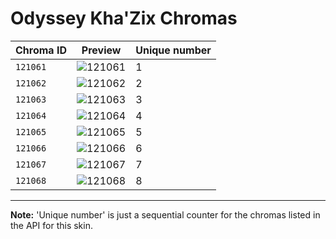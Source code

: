 # Odyssey Kha'Zix Chromas

| Chroma ID | Preview | Unique number |
|---|---|---|
| `121061` | ![121061](https://raw.communitydragon.org/latest/plugins/rcp-be-lol-game-data/global/default/v1/champion-chroma-images/121/121061.png) | 1 |
| `121062` | ![121062](https://raw.communitydragon.org/latest/plugins/rcp-be-lol-game-data/global/default/v1/champion-chroma-images/121/121062.png) | 2 |
| `121063` | ![121063](https://raw.communitydragon.org/latest/plugins/rcp-be-lol-game-data/global/default/v1/champion-chroma-images/121/121063.png) | 3 |
| `121064` | ![121064](https://raw.communitydragon.org/latest/plugins/rcp-be-lol-game-data/global/default/v1/champion-chroma-images/121/121064.png) | 4 |
| `121065` | ![121065](https://raw.communitydragon.org/latest/plugins/rcp-be-lol-game-data/global/default/v1/champion-chroma-images/121/121065.png) | 5 |
| `121066` | ![121066](https://raw.communitydragon.org/latest/plugins/rcp-be-lol-game-data/global/default/v1/champion-chroma-images/121/121066.png) | 6 |
| `121067` | ![121067](https://raw.communitydragon.org/latest/plugins/rcp-be-lol-game-data/global/default/v1/champion-chroma-images/121/121067.png) | 7 |
| `121068` | ![121068](https://raw.communitydragon.org/latest/plugins/rcp-be-lol-game-data/global/default/v1/champion-chroma-images/121/121068.png) | 8 |

---

**Note:** 'Unique number' is just a sequential counter for the chromas listed in the API for this skin.